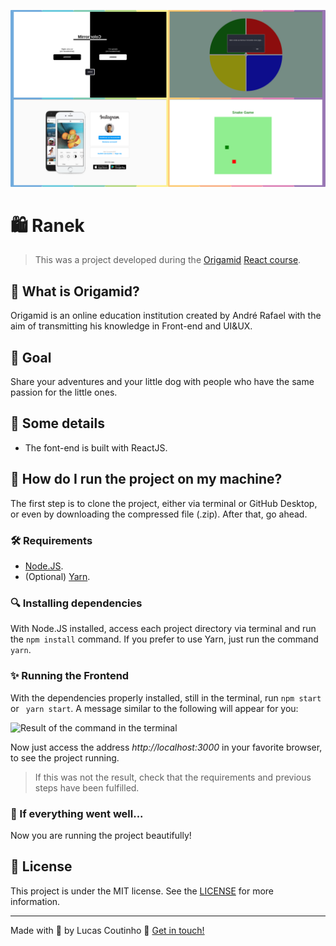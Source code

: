 ![Ranek](readme-images/cover.png)

# :shopping: Ranek

> This was a project developed during the [Origamid](https://www.origamid.com/) [React course](https://www.origamid.com/curso/react-completo/).

## :wolf: What is Origamid?

Origamid is an online education institution created by André Rafael with the aim of transmitting his knowledge in Front-end and UI&UX.

## :dart: Goal 

Share your adventures and your little dog with people who have the same passion for the little ones.

## :scroll: Some details 

- The font-end is built with ReactJS.

## :thinking: How do I run the project on my machine? 

The first step is to clone the project, either via terminal or GitHub Desktop, or even by downloading the compressed file (.zip). After that, go ahead.

### :hammer_and_wrench: Requirements 

- [Node.JS](https://nodejs.org/).
- (Optional) [Yarn](https://yarnpkg.com/).

### :mag: Installing dependencies 

With Node.JS installed, access each project directory via terminal and run the `npm install` command. If you prefer to use Yarn, just run the command `yarn`.

### :sparkles: Running the Frontend

With the dependencies properly installed, still in the terminal, run `npm start` or ` yarn start`. A message similar to the following will appear for you:

![Result of the command in the terminal](readme-images/running-frontend.png)

Now just access the address *http://localhost:3000* in your favorite browser, to see the project running.

> If this was not the result, check that the requirements and previous steps have been fulfilled.

### :tada: If everything went well... 

Now you are running the project beautifully!

## :memo: License

This project is under the MIT license. See the [LICENSE](LICENSE) for more information.

---

Made with :orange_heart: by Lucas Coutinho :wave: [Get in touch!](https://www.linkedin.com/in/lucasmc64/)